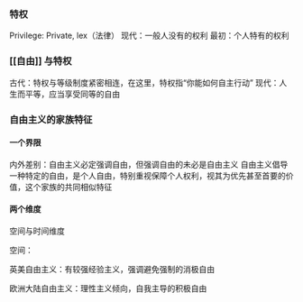 ### 特权
Privilege: Private, lex（法律）
现代：一般人没有的权利
最初：个人特有的权利

### [[自由]] 与特权
古代：特权与等级制度紧密相连，在这里，特权指“你能如何自主行动”
现代：人生而平等，应当享受同等的自由
### 自由主义的家族特征
#### 一个界限
内外差别：自由主义必定强调自由，但强调自由的未必是自由主义
自由主义倡导一种特定的自由，是个人自由，特别重视保障个人权利，视其为优先甚至首要的价值，这个家族的共同相似特征
#### 两个维度
空间与时间维度

空间：

英美自由主义：有较强经验主义，强调避免强制的消极自由

欧洲大陆自由主义：理性主义倾向，自我主导的积极自由